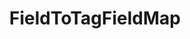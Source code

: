 ---
optionsClassName: FieldToTagFieldMapOptions
optionsClassFullName: MigrationTools.Tools.FieldToTagFieldMapOptions
configurationSamples:
- name: confinguration.json
  description: 
  code: >-
    {
      "MigrationTools": {
        "CommonTools": {
          "FieldMappingTool": {
            "FieldMaps": [
              {
                "FieldMapType": "FieldToTagFieldMap",
                "Enabled": false,
                "sourceField": null,
                "formatExpression": null,
                "ConfigurationCollectionItemPath": "MigrationTools:CommonTools:FieldMappingTool:FieldMaps:*:FieldToTagFieldMap",
                "ApplyTo": null
              }
            ]
          }
        }
      }
    }
  sampleFor: MigrationTools.Tools.FieldToTagFieldMapOptions
- name: defaults
  description: 
  code: >-
    {
      "MigrationTools": {
        "CommonTools": {
          "FieldMappingTool": {
            "FieldMapDefaults": {
              "FieldToTagFieldMap": []
            }
          }
        }
      }
    }
  sampleFor: MigrationTools.Tools.FieldToTagFieldMapOptions
- name: Classic
  description: 
  code: >-
    {
      "$type": "FieldToTagFieldMapOptions",
      "Enabled": false,
      "sourceField": null,
      "formatExpression": null,
      "ConfigurationCollectionItemPath": "MigrationTools:CommonTools:FieldMappingTool:FieldMaps:*:FieldToTagFieldMap",
      "ApplyTo": null
    }
  sampleFor: MigrationTools.Tools.FieldToTagFieldMapOptions
description: missng XML code comments
className: FieldToTagFieldMap
typeName: FieldMaps
architecture: 
options:
- parameterName: ApplyTo
  type: List
  description: missng XML code comments
  defaultValue: missng XML code comments
- parameterName: ConfigurationCollectionItemPath
  type: String
  description: missng XML code comments
  defaultValue: missng XML code comments
- parameterName: Enabled
  type: Boolean
  description: If set to `true` then the Fieldmap will run. Set to `false` and the processor will not run.
  defaultValue: missng XML code comments
- parameterName: formatExpression
  type: String
  description: missng XML code comments
  defaultValue: missng XML code comments
- parameterName: sourceField
  type: String
  description: missng XML code comments
  defaultValue: missng XML code comments
status: missng XML code comments
processingTarget: missng XML code comments
classFile: /src/MigrationTools.Clients.AzureDevops.ObjectModel/Tools/FieldMappingTool/FieldMaps/FieldToTagFieldMap.cs
optionsClassFile: ''

redirectFrom:
- /Reference/FieldMaps/FieldToTagFieldMapOptions/
layout: reference
toc: true
permalink: /Reference/FieldMaps/FieldToTagFieldMap/
title: FieldToTagFieldMap
categories:
- FieldMaps
- 
topics:
- topic: notes
  path: /FieldMaps/FieldToTagFieldMap-notes.md
  exists: false
  markdown: ''
- topic: introduction
  path: /FieldMaps/FieldToTagFieldMap-introduction.md
  exists: false
  markdown: ''

---